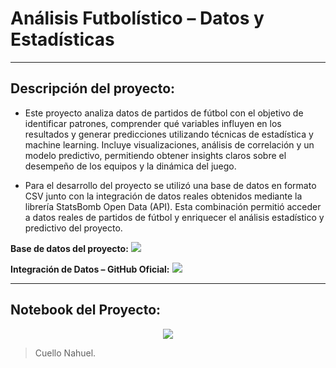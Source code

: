 # **Análisis Futbolístico – Datos y Estadísticas**
---
## **Descripción del proyecto:**

  * Este proyecto analiza datos de partidos de fútbol con el objetivo de identificar patrones, comprender qué variables influyen en los resultados y generar predicciones utilizando técnicas de estadística y machine learning. Incluye visualizaciones, análisis de correlación y un modelo predictivo, permitiendo obtener insights claros sobre el desempeño de los equipos y la dinámica del juego.

  * Para el desarrollo del proyecto se utilizó una base de datos en formato CSV junto con la integración de datos reales obtenidos mediante la librería StatsBomb Open Data (API). Esta combinación permitió acceder a datos reales de partidos de fútbol y enriquecer el análisis estadístico y predictivo del proyecto.

**Base de datos del proyecto:**
  <a href="https://docs.google.com/spreadsheets/d/1-blVunJtWN83rimMzCWofUnGk9A4IroJguu8Jfj3vB4/edit?gid=429044465">
    <img src="https://img.shields.io/badge/📊 Ver%20Dataset%20-success?style=for-the-badge" />
  </a>
</p>

**Integración de Datos – GitHub Oficial:**
  <a href="https://github.com/statsbomb/open-data">
    <img src="https://img.shields.io/badge/🔗%20VER%20GITHUB-0A66C2?style=for-the-badge" />
  </a>
</p>

---

## Notebook del Proyecto:
<p align="center">
  <a href="https://colab.research.google.com/drive/1YiMHzEnaRc20g0BxPhXTf1JzSbF_crwJ">
    <img src="https://img.shields.io/badge/🚀%20Ver%20Colab-orange?style=for-the-badge" />
  </a>
</p>



> Cuello Nahuel.
